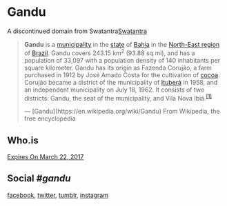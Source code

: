 # Gandu
A discontinued domain from Swatantra[Swatantra](https://swatantraorg.github.io/)

> <p><b>Gandu</b> is a <a href="/wiki/Municipalities_of_Brazil" title="Municipalities of Brazil">municipality</a> in the <a href="/wiki/States_of_Brazil" title="States of Brazil">state</a> of <a href="/wiki/Bahia" title="Bahia">Bahia</a> in the <a href="/wiki/Nordeste" title="Nordeste" class="mw-redirect">North-East region</a> of <a href="/wiki/Brazil" title="Brazil">Brazil</a>. Gandu covers 243.15&nbsp;km<sup>2</sup> (93.88&nbsp;sq&nbsp;mi), and has a population of 33,097 with a population density of 140 inhabitants per square kilometer. Gandu has its origin as Fazenda Corujão, a farm purchased in 1912 by José Amado Costa for the cultivation of <a href="/wiki/Cocoa_bean" title="Cocoa bean">cocoa</a>. Corujão became a district of the municipality of <a href="/wiki/Ituber%C3%A1" title="Ituberá">Ituberá</a> in 1958, and an independent municipality on July 18, 1962. It consists of two districts: Gandu, the seat of the municipality, and Vila Nova Ibiá.<sup id="cite_ref-i_1-0" class="reference"><a href="#cite_note-i-1">[1]</a></sup></p>
> &mdash; [Gandu](https://en.wikipedia.org/wiki/Gandu) From Wikipedia, the free encyclopedia

## Who.is
[Expires On March 22, 2017](http://who.is/whois/gandu.org)

## Social *#gandu*
[facebook](https://www.facebook.com/search/top/?q=%23gandu),
[twitter](https://twitter.com/search?q=%23gandu),
[tumblr](https://www.tumblr.com/search/%23gandu),
[instagram](https://www.instagram.com/explore/tags/gandu/)
